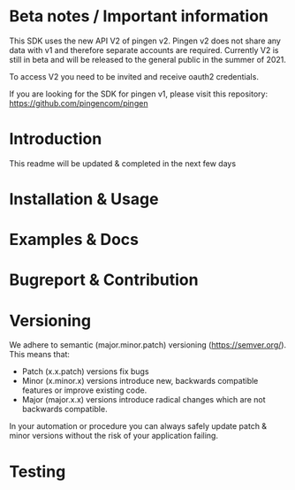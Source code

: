 # Beta notes / Important information

This SDK uses the new API V2 of pingen v2. Pingen v2 does not share any data with v1 and therefore separate accounts
are required. Currently V2 is still in beta and will be released to the general public in the summer of 2021.

To access V2 you need to be invited and receive oauth2 credentials.

If you are looking for the SDK for pingen v1, please visit this repository: https://github.com/pingencom/pingen

# Introduction

This readme will be updated & completed in the next few days

# Installation & Usage

# Examples & Docs

# Bugreport & Contribution

# Versioning

We adhere to semantic (major.minor.patch) versioning (https://semver.org/). This means that:
* Patch (x.x.patch) versions fix bugs
* Minor (x.minor.x) versions introduce new, backwards compatible features or improve existing code.
* Major (major.x.x) versions introduce radical changes which are not backwards compatible.

In your automation or procedure you can always safely update patch & minor versions without the risk of your application failing.

# Testing
